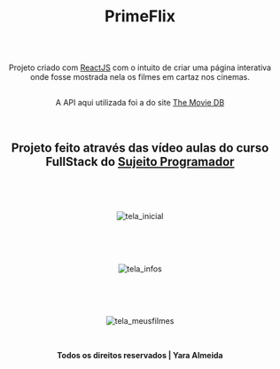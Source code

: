 <span align="center">

  # PrimeFlix

</span>

<br>

<br>

<div align="center">

  <p>Projeto criado com <a href="https://react.dev/" target="_blank" rel="noopener noreferrer">ReactJS</a>  com o intuito de criar uma página interativa onde fosse mostrada nela os filmes em cartaz nos cinemas.
  <br>
  
  ## 

  A API aqui utilizada foi a do site <a href="https://www.themoviedb.org/" target="_blank" rel="noopener noreferrer">The Movie DB</a> </p>

  <br>

  ## Projeto feito através das vídeo aulas do curso FullStack do [Sujeito Programador](https://sujeitoprogramador.com/fullstackpro/)

  ##
  <br>

  <br>
</div>


<div align="center">
  
  ![tela_inicial](https://github.com/user-attachments/assets/4d2bd111-1236-47c5-ae2e-6296e4be49f6)

  ##
  <br>

  <br>

  ![tela_infos](https://github.com/user-attachments/assets/030bd85f-3928-4795-b07f-48c2f71cfc9d)

  ##
  <br>

  <br>

  ![tela_meusfilmes](https://github.com/user-attachments/assets/53fb1268-5521-481f-842b-5fc0f59151fd)

  </div>

<br>

<div align="center">
  
  <strong>Todos os direitos reservados | Yara Almeida </strong>

</div>
